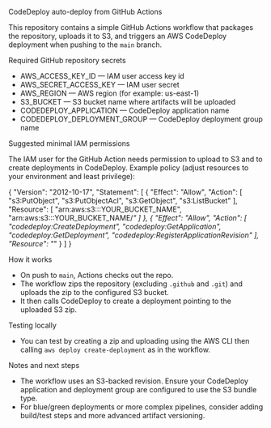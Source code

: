 CodeDeploy auto-deploy from GitHub Actions

This repository contains a simple GitHub Actions workflow that packages the repository, uploads it to S3, and triggers an AWS CodeDeploy deployment when pushing to the `main` branch.

Required GitHub repository secrets
- AWS_ACCESS_KEY_ID — IAM user access key id
- AWS_SECRET_ACCESS_KEY — IAM user secret
- AWS_REGION — AWS region (for example: us-east-1)
- S3_BUCKET — S3 bucket name where artifacts will be uploaded
- CODEDEPLOY_APPLICATION — CodeDeploy application name
- CODEDEPLOY_DEPLOYMENT_GROUP — CodeDeploy deployment group name

Suggested minimal IAM permissions

The IAM user for the GitHub Action needs permission to upload to S3 and to create deployments in CodeDeploy. Example policy (adjust resources to your environment and least privilege):

{
	"Version": "2012-10-17",
	"Statement": [
		{
			"Effect": "Allow",
			"Action": [
				"s3:PutObject",
				"s3:PutObjectAcl",
				"s3:GetObject",
				"s3:ListBucket"
			],
			"Resource": [
				"arn:aws:s3:::YOUR_BUCKET_NAME",
				"arn:aws:s3:::YOUR_BUCKET_NAME/*"
			]
		},
		{
			"Effect": "Allow",
			"Action": [
				"codedeploy:CreateDeployment",
				"codedeploy:GetApplication",
				"codedeploy:GetDeployment",
				"codedeploy:RegisterApplicationRevision"
			],
			"Resource": "*"
		}
	]
}

How it works
- On push to `main`, Actions checks out the repo.
- The workflow zips the repository (excluding `.github` and `.git`) and uploads the zip to the configured S3 bucket.
- It then calls CodeDeploy to create a deployment pointing to the uploaded S3 zip.

Testing locally
- You can test by creating a zip and uploading using the AWS CLI then calling `aws deploy create-deployment` as in the workflow.

Notes and next steps
- The workflow uses an S3-backed revision. Ensure your CodeDeploy application and deployment group are configured to use the S3 bundle type.
- For blue/green deployments or more complex pipelines, consider adding build/test steps and more advanced artifact versioning.
